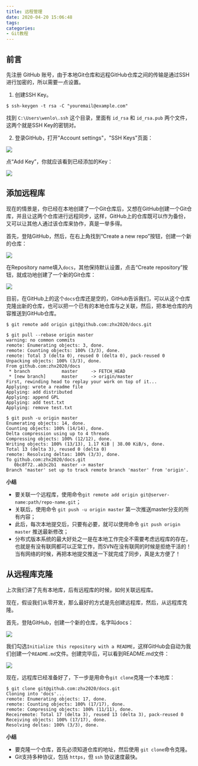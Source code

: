 ```yaml
---
title: 远程管理
date: 2020-04-20 15:06:48
tags:
categories:
- Git教程
---
```


## 前言

先注册 GitHub 账号，由于本地Git仓库和远程GitHub仓库之间的传输是通过SSH进行加密的，所以需要一点设置。

1. 创建SSH Key。

```
$ ssh-keygen -t rsa -C "youremail@example.com"
```

找到 `C:\Users\wenlo\.ssh` 这个目录，里面有 `id_rsa` 和
`id_rsa.pub` 两个文件，这两个就是SSH Key的密钥对。

2. 登录GitHub，打开"Account settings"，"SSH Keys"页面：

![](https://www.liaoxuefeng.com/files/attachments/919021379029408/0) 

点“Add Key”，你就应该看到已经添加的Key：

![](https://www.liaoxuefeng.com/files/attachments/919021395420160/0)

## 添加远程库

现在的情景是，你已经在本地创建了一个Git仓库后，又想在GitHub创建一个Git仓库，并且让这两个仓库进行远程同步，这样，GitHub上的仓库既可以作为备份，又可以让其他人通过该仓库来协作，真是一举多得。

首先，登陆GitHub，然后，在右上角找到“Create a new repo”按钮，创建一个新的仓库：

![](https://www.liaoxuefeng.com/files/attachments/919021631860000/0)

在Repository name填入`docs`，其他保持默认设置，点击“Create repository”按钮，就成功地创建了一个新的Git仓库：

![](https://www.liaoxuefeng.com/files/attachments/919021652277920/0)

目前，在GitHub上的这个`docs`仓库还是空的，GitHub告诉我们，可以从这个仓库克隆出新的仓库，也可以把一个已有的本地仓库与之关联，然后，把本地仓库的内容推送到GitHub仓库。

```
$ git remote add origin git@github.com:zhx2020/docs.git
```

```
$ git pull --rebase origin master
warning: no common commits
remote: Enumerating objects: 3, done.
remote: Counting objects: 100% (3/3), done.
remote: Total 3 (delta 0), reused 0 (delta 0), pack-reused 0
Unpacking objects: 100% (3/3), done.
From github.com:zhx2020/docs
 * branch            master     -> FETCH_HEAD
 * [new branch]      master     -> origin/master
First, rewinding head to replay your work on top of it...
Applying: wrote a readme file
Applying: add distributed
Applying: append GPL
Applying: add test.txt
Applying: remove test.txt
```

```
$ git push -u origin master
Enumerating objects: 14, done.
Counting objects: 100% (14/14), done.
Delta compression using up to 4 threads
Compressing objects: 100% (12/12), done.
Writing objects: 100% (13/13), 1.17 KiB | 38.00 KiB/s, done.
Total 13 (delta 3), reused 0 (delta 0)
remote: Resolving deltas: 100% (3/3), done.
To github.com:zhx2020/docs.git
   0bc8f72..ab3c2b1  master -> master
Branch 'master' set up to track remote branch 'master' from 'origin'.
```

**小结**

+ 要关联一个远程库，使用命令`git remote add origin git@server-name:path/repo-name.git`；
+ 关联后，使用命令 `git push -u origin master` 第一次推送master分支的所有内容；
+ 此后，每次本地提交后，只要有必要，就可以使用命令 `git push origin master` 推送最新修改；
+ 分布式版本系统的最大好处之一是在本地工作完全不需要考虑远程库的存在，也就是有没有联网都可以正常工作，而SVN在没有联网的时候是拒绝干活的！当有网络的时候，再把本地提交推送一下就完成了同步，真是太方便了！

## 从远程库克隆

上次我们讲了先有本地库，后有远程库的时候，如何关联远程库。

现在，假设我们从零开发，那么最好的方式是先创建远程库，然后，从远程库克隆。

首先，登陆GitHub，创建一个新的仓库，名字叫docs：

![](https://www.liaoxuefeng.com/files/attachments/919021808263616/0)

我们勾选`Initialize this repository with a README`，这样GitHub会自动为我们创建一个`README.md`文件。创建完毕后，可以看到README.md文件：

![](https://www.liaoxuefeng.com/files/attachments/919021836828288/0)

现在，远程库已经准备好了，下一步是用命令`git clone`克隆一个本地库：

```
$ git clone git@github.com:zhx2020/docs.git
Cloning into 'docs'...
remote: Enumerating objects: 17, done.
remote: Counting objects: 100% (17/17), done.
remote: Compressing objects: 100% (11/11), done.
Receiremote: Total 17 (delta 3), reused 13 (delta 3), pack-reused 0
Receiving objects: 100% (17/17), done.
Resolving deltas: 100% (3/3), done.
```
**小结**

+ 要克隆一个仓库，首先必须知道仓库的地址，然后使用 `git clone`命令克隆。
+ Git支持多种协议，包括 `https`，但 `ssh` 协议速度最快。


